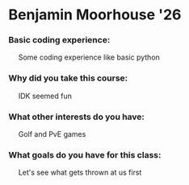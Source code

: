 # Benjamin Moorhouse '26

### Basic coding experience:  
&nbsp;&nbsp;&nbsp;&nbsp; Some coding experience like basic python
### Why did you take this course: 
&nbsp;&nbsp;&nbsp;&nbsp; IDK seemed fun
### What other interests do you have:
&nbsp;&nbsp;&nbsp;&nbsp; Golf and PvE games 
### What goals do you have for this class:  
&nbsp;&nbsp;&nbsp;&nbsp; Let's see what gets thrown at us first 

 

<!--


**bemorepositiv/bemorepositiv** is a ✨ _special_ ✨ repository because its `README.md` (this file) appears on your GitHub profile.

Here are some ideas to get you started:

- 🔭 I’m currently working on ...
- 🌱 I’m currently learning ...
- 👯 I’m looking to collaborate on ...
- 🤔 I’m looking for help with ...
- 💬 Ask me about ...
- 📫 How to reach me: ...
- 😄 Pronouns: ...
- ⚡ Fun fact: ...
-->
